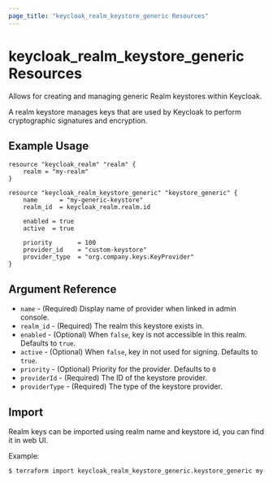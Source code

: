 ```yaml
---
page_title: "keycloak_realm_keystore_generic Resources"
---
```


# keycloak\_realm\_keystore\_generic Resources

Allows for creating and managing generic Realm keystores within Keycloak.

A realm keystore manages keys that are used by Keycloak to perform cryptographic signatures and encryption.

## Example Usage

```hcl
resource "keycloak_realm" "realm" {
	realm = "my-realm"
}

resource "keycloak_realm_keystore_generic" "keystore_generic" {
	name      = "my-generic-keystore"
	realm_id  = keycloak_realm.realm.id

	enabled = true
	active  = true

	priority       = 100
	provider_id    = "custom-keystore"
	provider_type  = "org.company.keys.KeyProvider"
}
```

## Argument Reference

- `name` - (Required) Display name of provider when linked in admin console.
- `realm_id` - (Required) The realm this keystore exists in.
- `enabled` - (Optional) When `false`, key is not accessible in this realm. Defaults to `true`.
- `active` - (Optional) When `false`, key in not used for signing. Defaults to `true`.
- `priority` - (Optional) Priority for the provider. Defaults to `0`
- `providerId` - (Required) The ID of the keystore provider.
- `providerType` - (Required) The type of the keystore provider.

## Import

Realm keys can be imported using realm name and keystore id, you can find it in web UI.

Example:

```bash
$ terraform import keycloak_realm_keystore_generic.keystore_generic my-realm/618cfba7-49aa-4c09-9a19-2f699b576f0b
```
